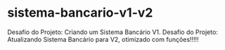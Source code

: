 # sistema-bancario-v1-v2
Desafio do Projeto: Criando um Sistema Bancário V1.
Desafio do Projeto: Atualizando Sistema Bancário para V2, otimizado com funções!!!!! 
